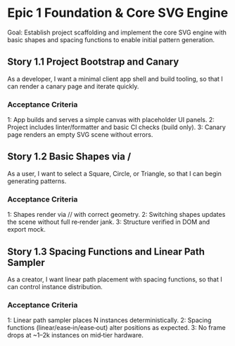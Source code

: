 # Epic 1 Foundation & Core SVG Engine
Goal: Establish project scaffolding and implement the core SVG engine with basic shapes and spacing functions to enable initial pattern generation.

## Story 1.1 Project Bootstrap and Canary
As a developer, I want a minimal client app shell and build tooling, so that I can render a canary page and iterate quickly.

### Acceptance Criteria
1: App builds and serves a simple canvas with placeholder UI panels.
2: Project includes linter/formatter and basic CI checks (build only).
3: Canary page renders an empty SVG scene without errors.

## Story 1.2 Basic Shapes via <defs>/<use>
As a user, I want to select a Square, Circle, or Triangle, so that I can begin generating patterns.

### Acceptance Criteria
1: Shapes render via <defs>/<symbol>/<use> with correct geometry.
2: Switching shapes updates the scene without full re‑render jank.
3: Structure verified in DOM and export mock.

## Story 1.3 Spacing Functions and Linear Path Sampler
As a creator, I want linear path placement with spacing functions, so that I can control instance distribution.

### Acceptance Criteria
1: Linear path sampler places N instances deterministically.
2: Spacing functions (linear/ease‑in/ease‑out) alter positions as expected.
3: No frame drops at ~1–2k instances on mid‑tier hardware.
